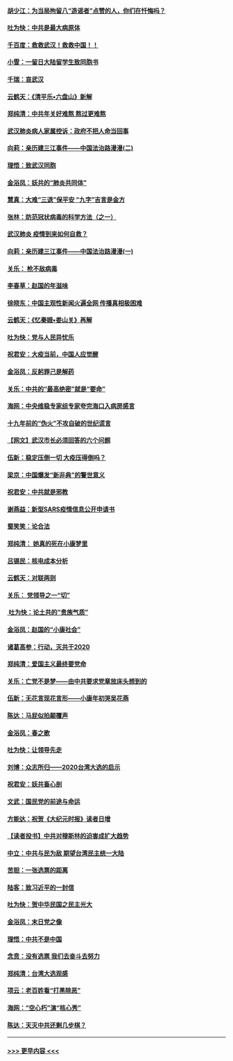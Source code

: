 #### [胡少江：为当局拘留八“造谣者”点赞的人，你们在忏悔吗？](../pages/nsc993/n11836801.md?t=02020044) 
#### [吐为快：中共是最大病原体](../pages/nsc993/n11836748.md?t=02020044) 
#### [千百度：救救武汉！救救中国！！](../pages/nsc993/n11836145.md?t=02020044) 
#### [小雪：一留日大陆留学生致同胞书](../pages/nsc993/n11834624.md?t=02020044) 
#### [千瑞：哀武汉](../pages/nsc993/n11833647.md?t=02020044) 
#### [云鹤天：《清平乐▪六盘山》新解](../pages/nsc993/n11833611.md?t=02020044) 
#### [郑纯清：中共年关好难熬 熬过更难熬](../pages/nsc993/n11833489.md?t=02020044) 
#### [武汉肺炎病人家属控诉：政府不把人命当回事](../pages/nsc993/n11833205.md?t=02020044) 
#### [向莉：亲历建三江事件——中国法治路漫漫(二)](../pages/nsc993/n11829102.md?t=02020044) 
#### [理悟：致武汉同胞](../pages/nsc993/n11831522.md?t=02020044) 
#### [金浴凤：妖共的“肺炎共同体”](../pages/nsc993/n11829448.md?t=02020044) 
#### [慧真：大难“三退”保平安 “九字”吉言是金方](../pages/nsc993/n11829501.md?t=02020044) 
#### [张林：防范冠状病毒的科学方法（之一）](../pages/nsc993/n11828618.md?t=02020044) 
#### [武汉肺炎 疫情到来如何自救？](../pages/nsc993/n11827632.md?t=02020044) 
#### [向莉：亲历建三江事件——中国法治路漫漫(一)](../pages/nsc993/n11827190.md?t=02020044) 
#### [关乐： 枪不敌病毒](../pages/nsc993/n11826746.md?t=02020044) 
#### [李春草：赵国的年滋味](../pages/nsc993/n11826321.md?t=02020044) 
#### [徐晓东：中国主观性新闻火遍全网 传播真相极困难](../pages/nsc993/n11826508.md?t=02020044) 
#### [云鹤天：《忆秦娥▪娄山关》再解](../pages/nsc993/n11824682.md?t=02020044) 
#### [吐为快：党与人民异忧乐](../pages/nsc993/n11824660.md?t=02020044) 
#### [祝君安：大疫当前，中国人应觉醒](../pages/nsc993/n11821946.md?t=02020044) 
#### [金浴凤：反躬罪己是解药](../pages/nsc993/n11820280.md?t=02020044) 
#### [关乐：中共的“最高绝密”就是“要命”](../pages/nsc993/n11816946.md?t=02020044) 
#### [海网：中央维稳专家组专家夸完海口入病房感言](../pages/nsc993/n11815138.md?t=02020044) 
#### [十九年前的“伪火”不攻自破的世纪谎言](../pages/nsc993/n11813238.md?t=02020044) 
#### [【网文】武汉市长必须回答的六个问题](../pages/nsc993/n11813848.md?t=02020044) 
#### [伍新：稳定压倒一切 大疫压得倒吗？](../pages/nsc993/n11812634.md?t=02020044) 
#### [梁京：中国爆发“新非典”的警世意义](../pages/nsc993/n11812554.md?t=02020044) 
#### [祝君安：中共就是邪教](../pages/nsc993/n11812431.md?t=02020044) 
#### [谢燕益：新型SARS疫情信息公开申请书](../pages/nsc993/n11808840.md?t=02020044) 
#### [蜀笑笑：论合法](../pages/nsc993/n11808064.md?t=02020044) 
#### [郑纯清： 她真的死在小康梦里](../pages/nsc993/n11806623.md?t=02020044) 
#### [吕锡民：核电成本分析](../pages/nsc993/n11806284.md?t=02020044) 
#### [云鹤天：对联两则](../pages/nsc993/n11805957.md?t=02020044) 
#### [关乐： 党领导之一“切”](../pages/nsc993/n11804505.md?t=02020044) 
#### [ 吐为快：论土共的“贵族气质”](../pages/nsc993/n11804490.md?t=02020044) 
#### [金浴凤：赵国的“小康社会”](../pages/nsc993/n11804452.md?t=02020044) 
#### [诸葛高参：行动，灭共于2020](../pages/nsc993/n11804120.md?t=02020044) 
#### [郑纯清：爱国主义最终要党命](../pages/nsc993/n11802197.md?t=02020044) 
#### [关乐：亡党不是梦——由中共要求党章放床头想到的](../pages/nsc993/n11802156.md?t=02020044) 
#### [伍新：无花言现花言形——小康年初哭吴花燕](../pages/nsc993/n11800044.md?t=02020044) 
#### [陈达：马屁似拍颠覆声](../pages/nsc993/n11800010.md?t=02020044) 
#### [金浴凤：春之歌](../pages/nsc993/n11797687.md?t=02020044) 
#### [吐为快：让领导先走](../pages/nsc993/n11797512.md?t=02020044) 
#### [刘博：众志所归——2020台湾大选的启示](../pages/nsc993/n11796878.md?t=02020044) 
#### [祝君安：妖共畜心剖](../pages/nsc993/n11794273.md?t=02020044) 
#### [文武：国民党的前途与命运](../pages/nsc993/n11794198.md?t=02020044) 
#### [方能达：祝贺《大纪元时报》读者日增](../pages/nsc993/n11793807.md?t=02020044) 
#### [【读者投书】中共对穆斯林的迫害成扩大趋势](../pages/nsc993/n11791371.md?t=02020044) 
#### [中立：中共与民为敌 期望台湾民主统一大陆](../pages/nsc993/n11790392.md?t=02020044) 
#### [苦胆：一张选票的距离](../pages/nsc993/n11788914.md?t=02020044) 
#### [陆客：致习近平的一封信](../pages/nsc993/n11788867.md?t=02020044) 
#### [吐为快：贺中华民国之民主光大](../pages/nsc993/n11788618.md?t=02020044) 
#### [金浴凤：末日党之像](../pages/nsc993/n11787475.md?t=02020044) 
#### [理悟：中共不是中国](../pages/nsc993/n11787463.md?t=02020044) 
#### [念贲：没有选票  我们去奋斗去努力](../pages/nsc993/n11787398.md?t=02020044) 
#### [郑纯清：台湾大选观感](../pages/nsc993/n11786210.md?t=02020044) 
#### [项云：老百姓看“打黑除恶”](../pages/nsc993/n11785398.md?t=02020044) 
#### [海网：“空心朽”演“核心秀”](../pages/nsc993/n11783874.md?t=02020044) 
#### [陈达：天灭中共还剩几步棋？](../pages/nsc993/n11783719.md?t=02020044) 

----
#### [ >>> 更早内容 <<< ](../indexes/nsc993-earlier.md)
